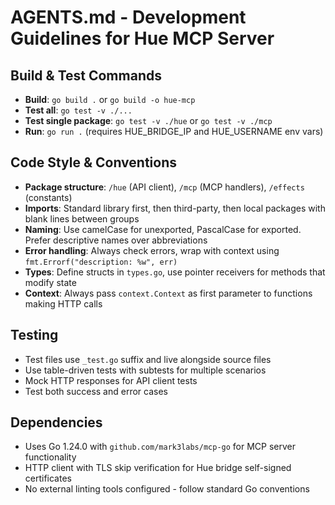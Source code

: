 # AGENTS.md - Development Guidelines for Hue MCP Server

## Build & Test Commands
- **Build**: `go build .` or `go build -o hue-mcp`
- **Test all**: `go test -v ./...`
- **Test single package**: `go test -v ./hue` or `go test -v ./mcp`
- **Run**: `go run .` (requires HUE_BRIDGE_IP and HUE_USERNAME env vars)

## Code Style & Conventions
- **Package structure**: `/hue` (API client), `/mcp` (MCP handlers), `/effects` (constants)
- **Imports**: Standard library first, then third-party, then local packages with blank lines between groups
- **Naming**: Use camelCase for unexported, PascalCase for exported. Prefer descriptive names over abbreviations
- **Error handling**: Always check errors, wrap with context using `fmt.Errorf("description: %w", err)`
- **Types**: Define structs in `types.go`, use pointer receivers for methods that modify state
- **Context**: Always pass `context.Context` as first parameter to functions making HTTP calls

## Testing
- Test files use `_test.go` suffix and live alongside source files
- Use table-driven tests with subtests for multiple scenarios
- Mock HTTP responses for API client tests
- Test both success and error cases

## Dependencies
- Uses Go 1.24.0 with `github.com/mark3labs/mcp-go` for MCP server functionality
- HTTP client with TLS skip verification for Hue bridge self-signed certificates
- No external linting tools configured - follow standard Go conventions